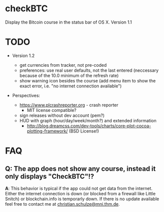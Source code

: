 checkBTC
========

Display the Bitcoin course in the status bar of OS X. Version 1.1

TODO
====
* Version 1.2
	* get currencies from tracker, not pre-coded
	* preferences: use real user defaults, not the last entered (neccessary because of the 10.0 minimum of the refresh rate)
	* show warning icon besides the course (add menu item to show the exact error, i.e. "no internet connection available")

* Perspectives:
	* https://www.plcrashreporter.org - crash reporter
		* MIT license compatible?
	* sign releases without dev account (pem?)
	* HUD with graph (hour/day/week/month?) and extended information
		* http://blog.dreamcss.com/dev-tools/charts/core-plot-cocoa-plotting-framework/ (BSD License!)

FAQ
===

Q: The app does not show any course, instead it only displays "CheckBTC"!?
---------------------------------------------------------------------------
**A**: This behavior is typical if the app could not get data from the internet. Either the internet connection is down (or blocked from a firewall like Little Snitch) or blockchain.info is temporarly down. If there is no update available feel free to contact me at <christian.schulze@mni.thm.de>.
